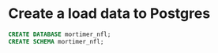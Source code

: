 # Create a load data to Postgres

```sql
CREATE DATABASE mortimer_nfl;
CREATE SCHEMA mortimer_nfl;
```
